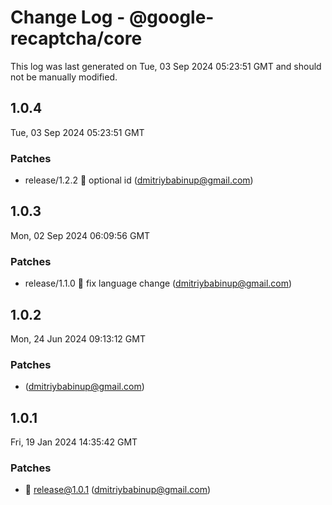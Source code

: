 # Change Log - @google-recaptcha/core

This log was last generated on Tue, 03 Sep 2024 05:23:51 GMT and should not be manually modified.

<!-- Start content -->

## 1.0.4

Tue, 03 Sep 2024 05:23:51 GMT

### Patches

- release/1.2.2 🧊 optional id (dmitriybabinup@gmail.com)

## 1.0.3

Mon, 02 Sep 2024 06:09:56 GMT

### Patches

- release/1.1.0 🧊 fix language change (dmitriybabinup@gmail.com)

## 1.0.2

Mon, 24 Jun 2024 09:13:12 GMT

### Patches

-  (dmitriybabinup@gmail.com)

## 1.0.1

Fri, 19 Jan 2024 14:35:42 GMT

### Patches

- 🎉 release@1.0.1 (dmitriybabinup@gmail.com)
